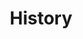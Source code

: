 ---
title: History
text: Cojeski was founded in 2010 with the mission to promote social justice, human rights, and community development in our region. Over the years, we have grown from a small group of passionate individuals into a vibrant organization with diverse programs and dedicated members.
---